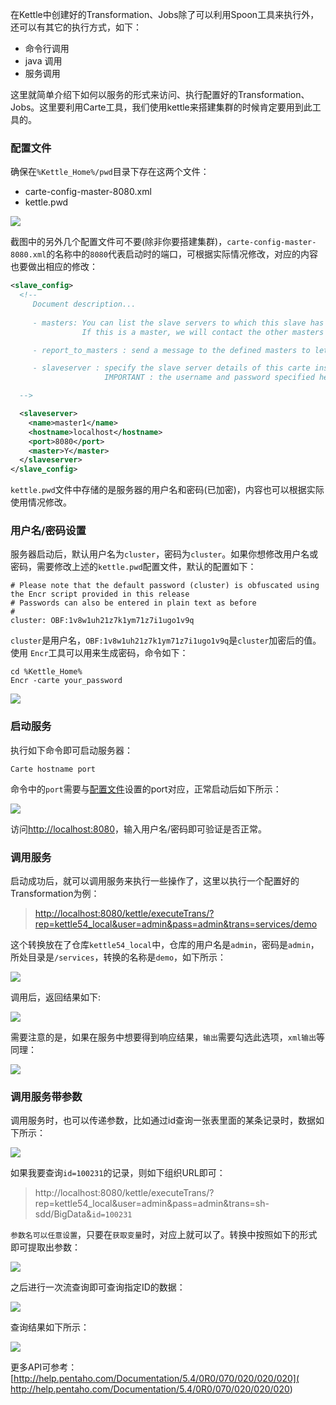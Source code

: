 在Kettle中创建好的Transformation、Jobs除了可以利用Spoon工具来执行外，还可以有其它的执行方式，如下：

- 命令行调用
- java 调用
- 服务调用

这里就简单介绍下如何以服务的形式来访问、执行配置好的Transformation、Jobs。这里要利用Carte工具，我们使用kettle来搭建集群的时候肯定要用到此工具的。

### 配置文件
确保在`%Kettle_Home%/pwd`目录下存在这两个文件：

- carte-config-master-8080.xml
- kettle.pwd

![](./img/fadsfioi.png)

截图中的另外几个配置文件可不要(除非你要搭建集群)，`carte-config-master-8080.xml`的名称中的`8080`代表启动时的端口，可根据实际情况修改，对应的内容也要做出相应的修改：

```xml
<slave_config>
  <!-- 
     Document description...
     
     - masters: You can list the slave servers to which this slave has to report back to.
                If this is a master, we will contact the other masters to get a list of all the slaves in the cluster.

     - report_to_masters : send a message to the defined masters to let them know we exist (Y/N)

     - slaveserver : specify the slave server details of this carte instance.
                     IMPORTANT : the username and password specified here are used by the master instances to connect to this slave.

  --> 

  <slaveserver>
    <name>master1</name>
    <hostname>localhost</hostname>
    <port>8080</port>
    <master>Y</master>
  </slaveserver>
</slave_config>

```
`kettle.pwd`文件中存储的是服务器的用户名和密码(已加密)，内容也可以根据实际使用情况修改。

### 用户名/密码设置
服务器启动后，默认用户名为`cluster`，密码为`cluster`。如果你想修改用户名或密码，需要修改上述的`kettle.pwd`配置文件，默认的配置如下：
```
# Please note that the default password (cluster) is obfuscated using the Encr script provided in this release
# Passwords can also be entered in plain text as before
# 
cluster: OBF:1v8w1uh21z7k1ym71z7i1ugo1v9q 
```
`cluster`是用户名，`OBF:1v8w1uh21z7k1ym71z7i1ugo1v9q`是`cluster`加密后的值。使用    `Encr`工具可以用来生成密码，命令如下：
```
cd %Kettle_Home%
Encr -carte your_password
```
![](./img/YP5Z97PV1IITC.png)

### 启动服务
执行如下命令即可启动服务器：
```
Carte hostname port
```
命令中的`port`需要与[配置文件](#配置文件)设置的port对应，正常启动后如下所示：

![](./img/Q435YZ9.png)

访问[http://localhost:8080](http://localhost:8080/kettle/status/)，输入用户名/密码即可验证是否正常。

### 调用服务
启动成功后，就可以调用服务来执行一些操作了，这里以执行一个配置好的Transformation为例：
> [http://localhost:8080/kettle/executeTrans/?rep=kettle54_local&user=admin&pass=admin&trans=services/demo](http://cluster:cluster@127.0.0.1:8080/kettle/executeTrans/?rep=kettle54_local&user=admin&pass=admin&trans=services/demo)

这个转换放在了仓库`kettle54_local`中，仓库的用户名是`admin`，密码是`admin`，所处目录是`/services`，转换的名称是`demo`，如下所示：

![](./img/UZSEDXSE26NETBREH6.png)

调用后，返回结果如下:

![](./img/VQ0KV4QGQQUCFJ565K.png)

需要注意的是，如果在服务中想要得到响应结果，`输出`需要勾选此选项，`xml输出`等同理：

![](./img/XG5YV005_OVZNF21NI2.png)

### 调用服务带参数
调用服务时，也可以传递参数，比如通过id查询一张表里面的某条记录时，数据如下所示：

![](./img/p1.png)

如果我要查询`id=100231`的记录，则如下组织URL即可：
> http://localhost:8080/kettle/executeTrans/?rep=kettle54_local&user=admin&pass=admin&trans=sh-sdd/BigData&`id=100231`

`参数名可以任意设置`，只要在`获取变量`时，对应上就可以了。转换中按照如下的形式即可提取出参数：

![](./img/p2.png)

之后进行一次流查询即可查询指定ID的数据：

![](./img/p3.png)

查询结果如下所示：

![](./img/p4.png)

更多API可参考：[http://help.pentaho.com/Documentation/5.4/0R0/070/020/020/020]( http://help.pentaho.com/Documentation/5.4/0R0/070/020/020/020)
